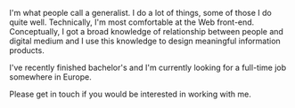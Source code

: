 I'm what people call a generalist. I do a lot of things, some of those I do quite well. Technically, I'm most comfortable at the Web front-end. Conceptually, I got a broad knowledge of relationship between people and digital medium and I use this knowledge to design meaningful information products. 

<p class="text-red text-bold text-italic">I've recently finished bachelor's and I'm currently looking for a full-time job somewhere in Europe. </p> 

<p class="text-red text-bold text-italic">Please get in touch if you would be interested in working with me.</p>